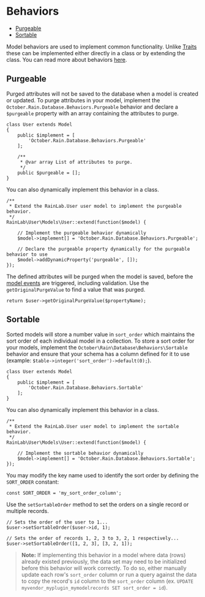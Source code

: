 # Behaviors

- [Purgeable](#purgeable)
- [Sortable](#sortable)

Model behaviors are used to implement common functionality.
Unlike [Traits](traits) these can be implemented either directly
in a class or by extending the class. You can read more about behaviors [here](../services/behaviors).

<a name="purgeable"></a>
## Purgeable

Purged attributes will not be saved to the database when a model is created or updated. To purge
attributes in your model, implement the `October.Rain.Database.Behaviors.Purgeable` behavior and declare
a `$purgeable` property with an array containing the attributes to purge.

    class User extends Model
    {
        public $implement = [
            'October.Rain.Database.Behaviors.Purgeable'
        ];

        /**
         * @var array List of attributes to purge.
         */
        public $purgeable = [];
    }

You can also dynamically implement this behavior in a class.

    /**
     * Extend the RainLab.User user model to implement the purgeable behavior.
     */
    RainLab\User\Models\User::extend(function($model) {

        // Implement the purgeable behavior dynamically
        $model->implement[] = 'October.Rain.Database.Behaviors.Purgeable';

        // Declare the purgeable property dynamically for the purgeable behavior to use
        $model->addDynamicProperty('purgeable', []);
    });

The defined attributes will be purged when the model is saved, before the [model events](#model-events)
are triggered, including validation. Use the `getOriginalPurgeValue` to find a value that was purged.

    return $user->getOriginalPurgeValue($propertyName);

<a name="sortable"></a>
## Sortable

Sorted models will store a number value in `sort_order` which maintains the sort order of each individual model in a collection. To store a sort order for your models, implement the `October\Rain\Database\Behaviors\Sortable` behavior and ensure that your schema has a column defined for it to use (example: `$table->integer('sort_order')->default(0);`).

    class User extends Model
    {
        public $implement = [
            'October.Rain.Database.Behaviors.Sortable'
        ];
    }

You can also dynamically implement this behavior in a class.

    /**
     * Extend the RainLab.User user model to implement the sortable behavior.
     */
    RainLab\User\Models\User::extend(function($model) {

        // Implement the sortable behavior dynamically
        $model->implement[] = 'October.Rain.Database.Behaviors.Sortable';
    });

You may modify the key name used to identify the sort order by defining the `SORT_ORDER` constant:

    const SORT_ORDER = 'my_sort_order_column';

Use the `setSortableOrder` method to set the orders on a single record or multiple records.

    // Sets the order of the user to 1...
    $user->setSortableOrder($user->id, 1);

    // Sets the order of records 1, 2, 3 to 3, 2, 1 respectively...
    $user->setSortableOrder([1, 2, 3], [3, 2, 1]);

> **Note:** If implementing this behavior in a model where data (rows) already existed previously, the data set may need to be initialized before this behavior will work correctly. To do so, either manually update each row's `sort_order` column or run a query against the data to copy the record's `id` column to the `sort_order` column (ex. `UPDATE myvendor_myplugin_mymodelrecords SET sort_order = id`).
